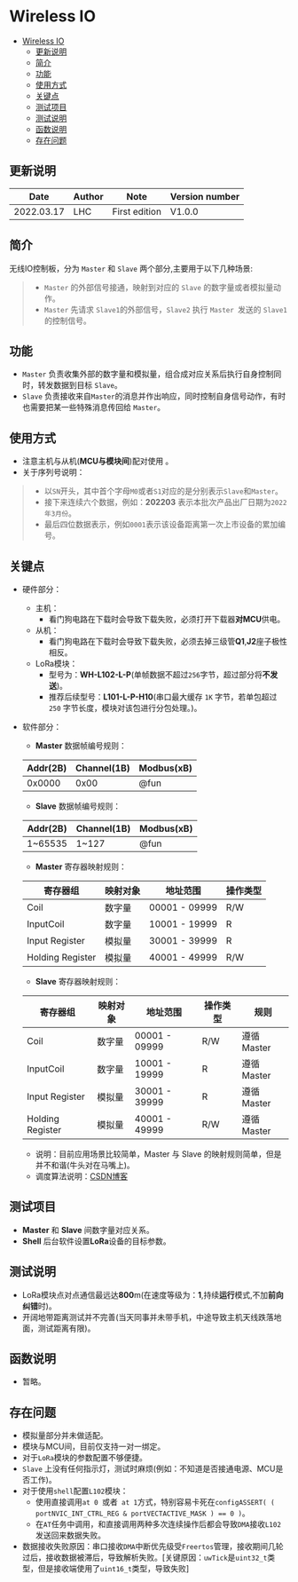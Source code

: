 # Wireless IO

- [Wireless IO](#wireless-io)
  - [更新说明](#更新说明)
  - [简介](#简介)
  - [功能](#功能)
  - [使用方式](#使用方式)
  - [关键点](#关键点)
  - [测试项目](#测试项目)
  - [测试说明](#测试说明)
  - [函数说明](#函数说明)
  - [存在问题](#存在问题)

## 更新说明

| Date       | Author | Note          | Version number |
| ---------- | ------ | ------------- | -------------- |
| 2022.03.17 | LHC    | First edition | V1.0.0         |


## 简介

无线IO控制板，分为 ``Master`` 和 ``Slave`` 两个部分,主要用于以下几种场景:
> - ``Master`` 的外部信号接通，映射到对应的 ``Slave`` 的数字量或者模拟量动作。
> - ``Master`` 先请求 ``Slave1``的外部信号，``Slave2`` 执行 ``Master ``发送的 ``Slave1``的控制信号。


## 功能

- ``Master`` 负责收集外部的数字量和模拟量，组合成对应关系后执行自身控制同时，转发数据到目标 ``Slave``。
- ``Slave`` 负责接收来自``Master``的消息并作出响应，同时控制自身信号动作，有时也需要把某一些特殊消息传回给 ``Master``。


## 使用方式

- 注意主机与从机(**MCU与模块间**)配对使用 。
- 关于序列号说明：
> - 以``SN``开头，其中首个字母``M0``或者``S1``对应的是分别表示``Slave``和``Master``。
> - 接下来连续六个数据，例如：**202203** 表示本批次产品出厂日期为``2022年3月份``。
> - 最后四位数据表示，例如``0001``表示该设备距离第一次上市设备的累加编号。


## 关键点

- 硬件部分：
	- 主机：
      - 看门狗电路在下载时会导致下载失败，必须打开下载器**对MCU**供电。
	- 从机：
    	- 看门狗电路在下载时会导致下载失败，必须去掉三级管**Q1**,**J2**座子极性相反。
	- LoRa模块：
    	- 型号为：**WH-L102-L-P**(单帧数据不超过``256``字节，超过部分将**不发送**)。
    	- 推荐后续型号：**L101-L-P-H10**(串口最大缓存 ``1K`` 字节，若单包超过 ``250`` 字节长度，模块对该包进行分包处理。)。


- 软件部分：
	- **Master** 数据帧编号规则：
  
    | Addr(2B) | Channel(1B) | Modbus(xB) |
    | -------- | ----------- | ---------- |
    | 0x0000   | 0x00        | @fun       |

    - **Slave** 数据帧编号规则：
  
    | Addr(2B) | Channel(1B) | Modbus(xB) |
    | -------- | ----------- | ---------- |
    | 1~65535  | 1~127       | @fun       |

    - **Master** 寄存器映射规则：
  
    | 寄存器组         | 映射对象 | 地址范围      | 操作类型 |
    | ---------------- | -------- | ------------- | -------- |
    | Coil             | 数字量   | 00001 - 09999 | R/W      |
    | InputCoil        | 数字量   | 10001 - 19999 | R        |
    | Input Register   | 模拟量   | 30001 - 39999 | R        |
    | Holding Register | 模拟量   | 40001 - 49999 | R/W      |

    - **Slave** 寄存器映射规则：
  
    | 寄存器组         | 映射对象 | 地址范围      | 操作类型 | 规则       |
    | ---------------- | -------- | ------------- | -------- | ---------- |
    | Coil             | 数字量   | 00001 - 09999 | R/W      | 遵循Master |
    | InputCoil        | 数字量   | 10001 - 19999 | R        | 遵循Master |
    | Input Register   | 模拟量   | 30001 - 39999 | R        | 遵循Master |
    | Holding Register | 模拟量   | 40001 - 49999 | R/W      | 遵循Master |

    - 说明：目前应用场景比较简单，Master 与 Slave 的映射规则简单，但是并不和谐(牛头对在马嘴上)。
    - 调度算法说明：[CSDN博客](https://blog.csdn.net/weixin_42651067/article/details/123435613)

## 测试项目

- **Master** 和 **Slave** 间数字量对应关系。
- **Shell** 后台软件设置**LoRa**设备的目标参数。

## 测试说明

- LoRa模块点对点通信最远达**800**m(在速度等级为：**1**,持续**运行**模式,不加**前向纠错**时)。
- 开阔地带距离测试并不完善(当天同事并未带手机，中途导致主机天线跌落地面，测试距离有限)。


## 函数说明

- 暂略。


## 存在问题

- 模拟量部分并未做适配。
- 模块与MCU间，目前仅支持一对一绑定。
- 对于``LoRa``模块的参数配置不够便捷。
- ``Slave`` 上没有任何指示灯，测试时麻烦(例如：不知道是否接通电源、MCU是否工作)。
- 对于使用``shell``配置``L102``模块：
  - 使用直接调用``at 0 ``或者`` at 1``方式，特别容易卡死在``configASSERT( ( portNVIC_INT_CTRL_REG & portVECTACTIVE_MASK ) == 0 )``。
  - 在``AT``任务中调用，和直接调用两种多次连续操作后都会导致``DMA``接收``L102``发送回来数据失败。
- 数据接收失败原因：串口接收``DMA``中断优先级受``Freertos``管理，接收期间几轮过后，接收数据被滞后，导致解析失败。[关键原因：``uwTick``是``uint32_t``类型，但是接收端使用了``uint16_t``类型，导致失败]